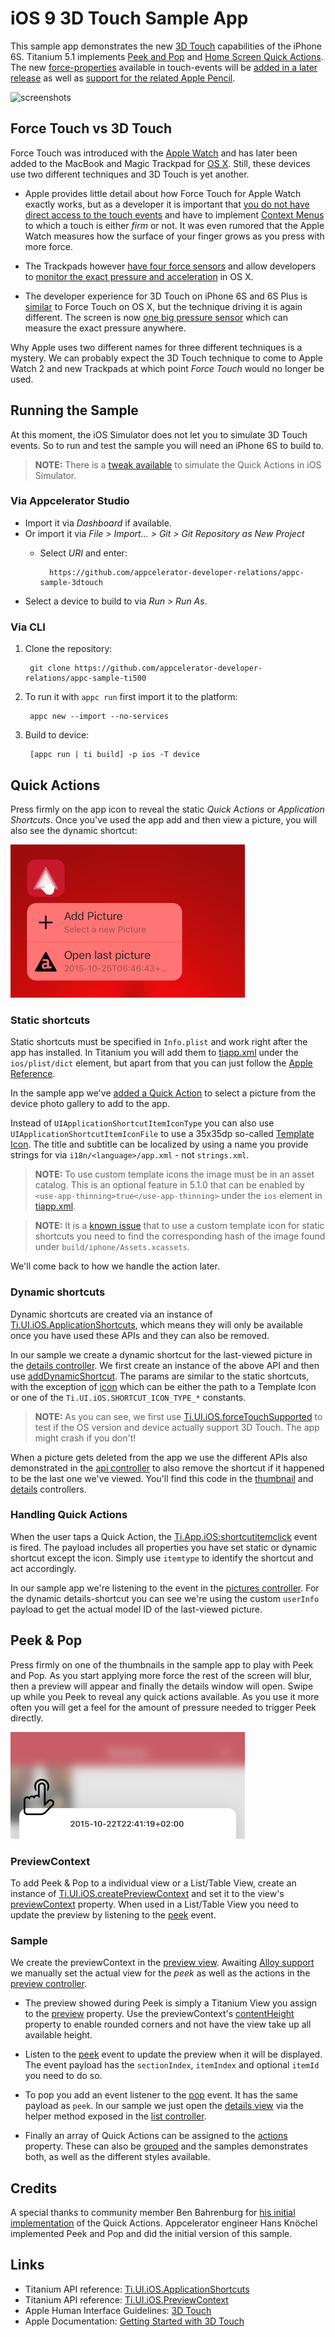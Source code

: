 # iOS 9 3D Touch Sample App

This sample app demonstrates the new [3D Touch](http://www.apple.com/iphone-6s/3d-touch/) capabilities of the iPhone 6S. Titanium 5.1 implements [Peek and Pop](https://developer.apple.com/library/ios/documentation/UserExperience/Conceptual/MobileHIG/3DTouch.html#//apple_ref/doc/uid/TP40006556-CH71-SW1) and [Home Screen Quick Actions](https://developer.apple.com/library/ios/documentation/UserExperience/Conceptual/MobileHIG/3DTouch.html#//apple_ref/doc/uid/TP40006556-CH71-SW1). The new [force-properties](https://developer.apple.com/library/ios/documentation/UIKit/Reference/UITouch_Class/index.html#//apple_ref/occ/instp/UITouch/force) available in touch-events will be [added in a later release](https://jira.appcelerator.org/browse/TIMOB-19492) as well as [support for the related Apple Pencil](https://jira.appcelerator.org/browse/TIMOB-19667).

![screenshots](docs/screencast.gif)

## Force Touch vs 3D Touch
Force Touch was introduced with the [Apple Watch](https://developer.apple.com/watch/human-interface-guidelines/#force-touch) and has later been added to the MacBook and Magic Trackpad for [OS X](https://developer.apple.com/osx/force-touch/). Still, these devices use two different techniques and 3D Touch is yet another.

* Apple provides little detail about how Force Touch for Apple Watch exactly works, but as a developer it is important that [you do not have direct access to the touch events](https://forums.developer.apple.com/message/5723#5723) and have to implement [Context Menus](https://developer.apple.com/library/ios/documentation/General/Conceptual/WatchKitProgrammingGuide/Menus.html) to which a touch is either *firm* or not. It was even rumored that the Apple Watch measures how the surface of your finger grows as you press with more force.

* The Trackpads however [have four force sensors](http://www.apple.com/macbook/design/) and allow developers to [monitor the exact pressure and acceleration](https://developer.apple.com/osx/force-touch/) in OS X.

* The developer experience for 3D Touch on iPhone 6S and 6S Plus is [similar](https://developer.apple.com/ios/3d-touch/) to Force Touch on OS X, but the technique driving it is again different. The screen is now [one big pressure sensor](http://www.apple.com/iphone-6s/3d-touch/) which can measure the exact pressure anywhere.

Why Apple uses two different names for three different techniques is a mystery. We can probably expect the 3D Touch technique to come to Apple Watch 2 and new Trackpads at which point *Force Touch* would no longer be used.

## Running the Sample
At this moment, the iOS Simulator does not let you to simulate 3D Touch events. So to run and test the sample you will need an iPhone 6S to build to.

> **NOTE:** There is a [tweak available](https://github.com/DeskConnect/SBShortcutMenuSimulator) to simulate the Quick Actions in iOS Simulator.

### Via Appcelerator Studio

* Import it via *Dashboard* if available.
* Or import it via *File > Import... > Git > Git Repository as New Project*
	* Select *URI* and enter:

			https://github.com/appcelerator-developer-relations/appc-sample-3dtouch

* Select a device to build to via *Run > Run As*.

### Via CLI

1. Clone the repository:

		git clone https://github.com/appcelerator-developer-relations/appc-sample-ti500

2. To run it with `appc run` first import it to the platform:

		appc new --import --no-services

3. Build to device:

		[appc run | ti build] -p ios -T device

## Quick Actions

Press firmly on the app icon to reveal the static *Quick Actions* or *Application Shortcuts*. Once you've used the app add and then view a picture, you will also see the dynamic shortcut:

![shortcuts](docs/shortcuts.png)

### Static shortcuts

Static shortcuts must be specified in `Info.plist` and work right after the app has installed. In Titanium you will add them to [tiapp.xml](tiapp.xml#L21) under the `ios/plist/dict` element, but apart from that you can just follow the [Apple Reference](https://developer.apple.com/library/ios/documentation/General/Reference/InfoPlistKeyReference/Articles/iPhoneOSKeys.html#//apple_ref/doc/uid/TP40009252-SW36).

In the sample app we've [added a Quick Action](tiapp.xml#L24) to select a picture from the device photo gallery to add to the app.

Instead of `UIApplicationShortcutItemIconType` you can also use `UIApplicationShortcutItemIconFile` to use a 35x35dp so-called [Template Icon](https://developer.apple.com/library/ios/documentation/UserExperience/Conceptual/MobileHIG/BarIcons.html#//apple_ref/doc/uid/TP40006556-CH21-SW1). The title and subtitle can be localized by using a name you provide strings for via `i18n/<language>/app.xml` - not `strings.xml`.

> **NOTE:** To use custom template icons the image must be in an asset catalog. This is an optional feature in 5.1.0 that can be enabled by `<use-app-thinning>true</use-app-thinning>` under the `ios` element in [tiapp.xml](tiapp.xml#L18).

> **NOTE:** It is a [known issue](https://jira.appcelerator.org/browse/CLI-845) that to use a custom template icon for static shortcuts you need to find the corresponding hash of the image found under `build/iphone/Assets.xcassets`.

We'll come back to how we handle the action later.

### Dynamic shortcuts

Dynamic shortcuts are created via an instance of [Ti.UI.iOS.ApplicationShortcuts](https://docs.appcelerator.com/platform/latest/#!/api/Titanium.UI.iOS.ApplicationShortcuts), which means they will only be available once you have used these APIs and they can also be removed.

In our sample we create a dynamic shortcut for the last-viewed picture in the [details controller](app/controllers/details.js#L11). We first create an instance of the above API and then use [addDynamicShortcut](https://docs.appcelerator.com/platform/latest/#!/api/Titanium.UI.iOS.ApplicationShortcuts-method-addDynamicShortcut). The params are similar to the static shortcuts, with the exception of [icon](https://docs.appcelerator.com/platform/latest/#!/api/ShortcutParams-property-icon) which can be either the path to a Template Icon or one of the `Ti.UI.iOS.SHORTCUT_ICON_TYPE_*` constants.

> **NOTE:** As you can see, we first use [Ti.UI.iOS.forceTouchSupported](https://docs.appcelerator.com/platform/latest/#!/api/Titanium.UI.iOS-property-forceTouchSupported) to test if the OS version and device actually support 3D Touch. The app might crash if you don't!

When a picture gets deleted from the app we use the different APIs also demonstrated in the [api controller](app/controllers/api.js) to also remove the shortcut if it happened to be the last one we've viewed. You'll find this code in the [thumbnail](app/controllers/thumbnail.js#L65) and [details](app/controllers/details.js#L61) controllers.

### Handling Quick Actions
When the user taps a Quick Action, the [Ti.App.iOS:shortcutitemclick](https://docs.appcelerator.com/platform/latest/#!/api/Titanium.App.iOS-event-shortcutitemclick) event is fired. The payload includes all properties you have set static or dynamic shortcut except the icon. Simply use `itemtype` to identify the shortcut and act accordingly.

In our sample app we're listening to the event in the [pictures controller](app/controllers/pictures.js#L19). For the dynamic details-shortcut you can see we're using the custom `userInfo` payload to get the actual model ID of the last-viewed picture.

## Peek & Pop
Press firmly on one of the thumbnails in the sample app to play with Peek and Pop. As you start applying more force the rest of the screen will blur, then a preview will appear and finally the details window will open. Swipe up while you Peek to reveal any quick actions available. As you use it more often you will get a feel for the amount of pressure needed to trigger Peek directly.

![preview](docs/preview.png)

### PreviewContext
To add Peek & Pop to a individual view or a List/Table View, create an instance of [Ti.UI.iOS.createPreviewContext](https://docs.appcelerator.com/platform/latest/#!/api/Titanium.UI.iOS-method-createPreviewContext) and set it to the view's [previewContext](https://docs.appcelerator.com/platform/latest/#!/api/Titanium.UI.View-property-previewContext) property. When used in a List/Table View you need to update the preview by listening to the [peek](https://docs.appcelerator.com/platform/latest/#!/api/Titanium.UI.iOS.PreviewContext-event-peek) event.

### Sample
We create the previewContext in the [preview view](app/views/preview.xml). Awaiting [Alloy support](https://jira.appcelerator.org/browse/ALOY-1325) we manually set the actual view for the *peek* as well as the actions in the [preview controller](app/controllers/preview.js#L14).

* The preview showed during Peek is simply a Titanium View you assign to the [preview](https://docs.appcelerator.com/platform/latest/#!/api/Titanium.UI.iOS.PreviewContext-property-preview) property. Use the previewContext's [contentHeight](https://docs.appcelerator.com/platform/latest/#!/api/Titanium.UI.iOS.PreviewContext-property-contentHeight) property to enable rounded corners and not have the view take up all available height.

* Listen to the [peek](https://docs.appcelerator.com/platform/latest/#!/api/Titanium.UI.iOS.PreviewContext-event-peek) event to update the preview when it will be displayed. The event payload has the `sectionIndex`, `itemIndex` and optional `itemId` you need to do so.

* To pop you add an event listener to the [pop](https://docs.appcelerator.com/platform/latest/#!/api/Titanium.UI.iOS.PreviewContext-event-pop) event. It has the same payload as `peek`. In our sample we just open the [details view](app/views/details.xml) via the helper method exposed in the [list controller](app/controllers/list.js#L26).

* Finally an array of Quick Actions can be assigned to the [actions](https://docs.appcelerator.com/platform/latest/#!/api/Titanium.UI.iOS.PreviewContext-property-actions) property. These can also be [grouped](https://docs.appcelerator.com/platform/latest/#!/api/Titanium.UI.iOS.PreviewActionGroup) and the samples demonstrates both, as well as the different styles available.

## Credits

A special thanks to community member Ben Bahrenburg for [his initial implementation](https://github.com/appcelerator/titanium_mobile/pull/7236) of the Quick Actions. Appcelerator engineer Hans Knöchel implemented Peek and Pop and did the initial version of this sample.

## Links

* Titanium API reference: [Ti.UI.iOS.ApplicationShortcuts](https://docs.appcelerator.com/platform/latest/#!/api/Titanium.UI.iOS.ApplicationShortcuts)
* Titanium API reference: [Ti.UI.iOS.PreviewContext](https://docs.appcelerator.com/platform/latest/#!/api/Titanium.UI.iOS.PreviewContext)
* Apple Human Interface Guidelines: [3D Touch](https://developer.apple.com/library/ios/documentation/UserExperience/Conceptual/MobileHIG/3DTouch.html)
* Apple Documentation: [Getting Started with 3D Touch](https://developer.apple.com/library/ios/documentation/UserExperience/Conceptual/Adopting3DTouchOniPhone/index.html)